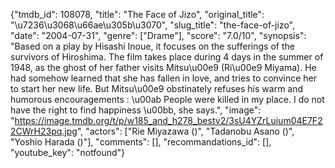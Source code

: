 {"tmdb_id": 108078, "title": "The Face of Jizo", "original_title": "\u7236\u3068\u66ae\u305b\u3070", "slug_title": "the-face-of-jizo", "date": "2004-07-31", "genre": ["Drame"], "score": "7.0/10", "synopsis": "Based on a play by Hisashi Inoue, it focuses on the sufferings of the survivors of Hiroshima. The film takes place during 4 days in the summer of 1948, as the ghost of her father visits Mitsu\u00e9 (Ri\u00e9 Miyama). He had somehow learned that she has fallen in love, and tries to convince her to start her new life. But Mitsu\u00e9 obstinately refuses his warm and humorous encouragements : \u00ab People were killed in my place. I do not have the right to find happiness \u00bb, she says.", "image": "https://image.tmdb.org/t/p/w185_and_h278_bestv2/3sU4YZrLuium04E7F22CWrH23pq.jpg", "actors": ["Rie Miyazawa ()", "Tadanobu Asano ()", "Yoshio Harada ()"], "comments": [], "recommandations_id": [], "youtube_key": "notfound"}